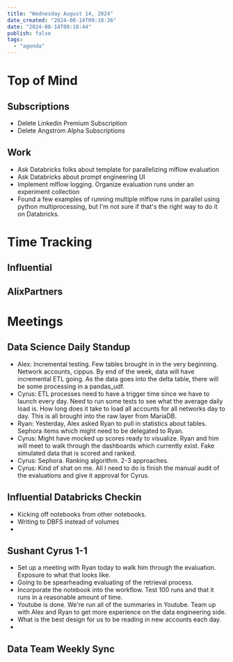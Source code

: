```yaml
---
title: "Wednesday August 14, 2024"
date_created: "2024-08-14T09:18:36"
date: "2024-08-14T09:18:44"
publish: false
tags:
  - "agenda"
---
```


# Top of Mind
## Subscriptions
- Delete Linkedin Premium Subscription
- Delete Angstrom Alpha Subscriptions
## Work
- Ask Databricks folks about template for parallelizing mlflow evaluation
- Ask Databricks about prompt engineering UI
- Implement mlflow logging. Organize evaluation runs under an experiment collection
- Found a few examples of running multiple mlflow runs in parallel using python multiprocessing, but I'm not sure if that's the right way to do it on Databricks. 

# Time Tracking
## Influential
## AlixPartners

# Meetings
## Data Science Daily Standup
- Alex: Incremental testing. Few tables brought in in the very beginning. Network accounts, cippus. By end of the week, data will have incremental ETL going. As the data goes into the delta table, there will be some processing in a pandas_udf. 
- Cyrus: ETL processes need to have a trigger time since we have to launch every day. Need to run some tests to see what the average daily load is. How long does it take to load all accounts for all networks day to day. This is all brought into the raw layer from MariaDB. 
- Ryan: Yesterday, Alex asked Ryan to pull in statistics about tables. Sephora items which might need to be delegated to Ryan. 
- Cyrus: Might have mocked up scores ready to visualize. Ryan and him will meet to walk through the dashboards which currently exist. Fake simulated data that is scored and ranked. 
- Cyrus: Sephora. Ranking algorithm. 2-3 approaches. 
- Cyrus: Kind of shat on me. All I need to do is finish the manual audit of the evaluations and give it approval for Cyrus.

## Influential Databricks Checkin
- Kicking off notebooks from other notebooks. 
- Writing to DBFS instead of volumes
-

## Sushant Cyrus 1-1
- Set up a meeting with Ryan today to walk him through the evaluation. Exposure to what that looks like. 
- Going to be spearheading evaluating of the retrieval process. 
- Incorporate the notebook into the workflow. Test 100 runs and that it runs in a reasonable amount of time. 
- Youtube is done. We're run all of the summaries in Youtube. Team up with Alex and Ryan to get more experience on the data engineering side. 
- What is the best design for us to be reading in new accounts each day.
- 

## Data Team Weekly Sync
